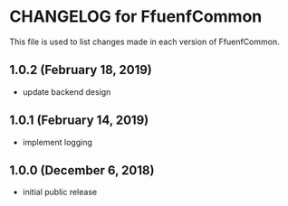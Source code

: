 # CHANGELOG for FfuenfCommon

This file is used to list changes made in each version of FfuenfCommon.

## 1.0.2 (February 18, 2019)

* update backend design

## 1.0.1 (February 14, 2019)

* implement logging

## 1.0.0 (December 6, 2018)

* initial public release